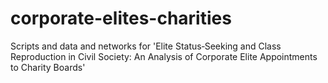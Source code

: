 # corporate-elites-charities
Scripts and data and networks for 'Elite Status‐Seeking and Class Reproduction in Civil Society: An Analysis of Corporate Elite Appointments to Charity Boards'
